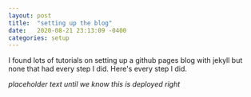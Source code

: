 ```yaml
---
layout: post
title:  "setting up the blog"
date:   2020-08-21 23:13:09 -0400
categories: setup
---
```


I found lots of tutorials on setting up a github pages blog with jekyll but none that had every step I did.  Here's every step I did.

*placeholder text until we know this is deployed right*